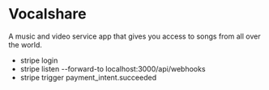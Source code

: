# Vocalshare
A music and video service app that gives you access to songs from all over the world.

- stripe login
- stripe listen --forward-to localhost:3000/api/webhooks
- stripe trigger payment_intent.succeeded